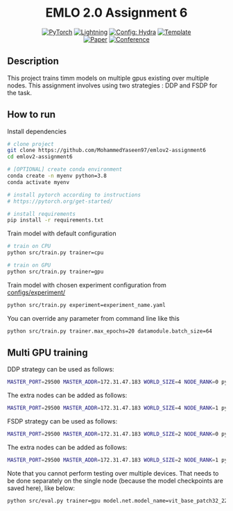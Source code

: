<div align="center">

# EMLO 2.0 Assignment 6

<a href="https://pytorch.org/get-started/locally/"><img alt="PyTorch" src="https://img.shields.io/badge/PyTorch-ee4c2c?logo=pytorch&logoColor=white"></a>
<a href="https://pytorchlightning.ai/"><img alt="Lightning" src="https://img.shields.io/badge/-Lightning-792ee5?logo=pytorchlightning&logoColor=white"></a>
<a href="https://hydra.cc/"><img alt="Config: Hydra" src="https://img.shields.io/badge/Config-Hydra-89b8cd"></a>
<a href="https://github.com/ashleve/lightning-hydra-template"><img alt="Template" src="https://img.shields.io/badge/-Lightning--Hydra--Template-017F2F?style=flat&logo=github&labelColor=gray"></a><br>
[![Paper](http://img.shields.io/badge/paper-arxiv.1001.2234-B31B1B.svg)](https://www.nature.com/articles/nature14539)
[![Conference](http://img.shields.io/badge/AnyConference-year-4b44ce.svg)](https://papers.nips.cc/paper/2020)

</div>

## Description

This project trains timm models on multiple gpus existing over multiple nodes. This assignment involves using two strategies : DDP and FSDP for the task.

## How to run

Install dependencies

```bash
# clone project
git clone https://github.com/MohammedYaseen97/emlov2-assignment6
cd emlov2-assignment6

# [OPTIONAL] create conda environment
conda create -n myenv python=3.8
conda activate myenv

# install pytorch according to instructions
# https://pytorch.org/get-started/

# install requirements
pip install -r requirements.txt
```

Train model with default configuration

```bash
# train on CPU
python src/train.py trainer=cpu

# train on GPU
python src/train.py trainer=gpu
```

Train model with chosen experiment configuration from [configs/experiment/](configs/experiment/)

```bash
python src/train.py experiment=experiment_name.yaml
```

You can override any parameter from command line like this

```bash
python src/train.py trainer.max_epochs=20 datamodule.batch_size=64
```

## Multi GPU training

DDP strategy can be used as follows:

```bash
MASTER_PORT=29500 MASTER_ADDR=172.31.47.183 WORLD_SIZE=4 NODE_RANK=0 python src/train.py trainer=ddp trainer.devices=1 trainer.num_nodes=4 experiment=cifar trainer.default_root_dir=$(date + %Y-%m-%d_%H-%M-%S) callbacks.model_checkpoint.dirpath=logs/train/runs datamodule.num_workers=8
```
The extra nodes can be added as follows:

```bash
MASTER_PORT=29500 MASTER_ADDR=172.31.47.183 WORLD_SIZE=4 NODE_RANK=1 python src/train.py trainer=ddp trainer.devices=1 trainer.num_nodes=4 experiment=cifar trainer.default_root_dir=$(date + %Y-%m-%d_%H-%M-%S) callbacks.model_checkpoint.dirpath=logs/train/runs datamodule.num_workers=8
```

FSDP strategy can be used as follows:

```bash
MASTER_PORT=29500 MASTER_ADDR=172.31.47.183 WORLD_SIZE=2 NODE_RANK=0 python src/train.py trainer=fsdp trainer.devices=1 trainer.num_nodes=2 experiment=cifar trainer.default_root_dir=$(date + %Y-%m-%d_%H-%M-%S) callbacks.model_checkpoint.dirpath=logs/train/runs datamodule.num_workers=8 datamodule.batch_size=1024 trainer.max_epochs=5
```
The extra nodes can be added as follows:

```bash
MASTER_PORT=29500 MASTER_ADDR=172.31.47.183 WORLD_SIZE=2 NODE_RANK=1 python src/train.py trainer=fsdp trainer.devices=1 trainer.num_nodes=2 experiment=cifar trainer.default_root_dir=$(date + %Y-%m-%d_%H-%M-%S) callbacks.model_checkpoint.dirpath=logs/train/runs datamodule.num_workers=8 datamodule.batch_size=1024 trainer.max_epochs=5
```

Note that you cannot perform testing over multiple devices. That needs to be done separately on the single node (because the model checkpoints are saved here), like below:


```bash
python src/eval.py trainer=gpu model.net.model_name=vit_base_patch32_224 model.net.image_size=32 trainer.default_root_dir=$(date + %Y-%m-%d_%H-%M-%S) trainer.max_epochs=2 datamodule.num_workers=8 ckpt_path=logs/train/runs/epoch_001.ckpt
```
